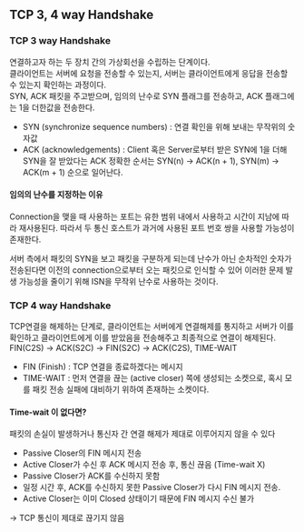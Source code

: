 ## TCP 3, 4 way Handshake

### TCP 3 way Handshake
연결하고자 하는 두 장치 간의 가상회선을 수립하는 단계이다.  
클라이언트는 서버에 요청을 전송할 수 있는지, 서버는 클라이언트에게 응답을 전송할 수 있는지 확인하는 과정이다.  
SYN, ACK 패킷을 주고받으며, 임의의 난수로 SYN 플래그를 전송하고, ACK 플래그에는 1을 더한값을 전송한다. 
+ SYN (synchronize sequence numbers) : 연결 확인을 위해 보내는 무작위의 숫자값
+ ACK (acknowledgements) : Client 혹은 Server로부터 받은 SYN에 1을 더해 SYN을 잘 받았다는 ACK
정확한 순서는 SYN(n) -> ACK(n + 1), SYN(m) -> ACK(m + 1) 순으로 일어난다.

#### 임의의 난수를 지정하는 이유 
Connection을 맺을 때 사용하는 포트는 유한 범위 내에서 사용하고 시간이 지남에 따라 재사용된다.
따라서 두 통신 호스트가 과거에 사용된 포트 번호 쌍을 사용할 가능성이 존재한다.

서버 측에서 패킷의 SYN을 보고 패킷을 구분하게 되는데 난수가 아닌 순차적인 숫자가 전송된다면 이전의 connection으로부터 오는 패킷으로 인식할 수 있어 
이러한 문제 발생 가능성을 줄이기 위해 ISN을 무작위 난수로 사용하는 것이다.

### TCP 4 way Handshake
TCP연결을 해제하는 단계로, 
클라이언트는 서버에게 연결해제를 통지하고 
서버가 이를 확인하고 클라이언트에게 이를 받았음을 전송해주고 최종적으로 연결이 해제된다. 
FIN(C2S) -> ACK(S2C) -> FIN(S2C) -> ACK(C2S), TIME-WAIT
+ FIN (Finish) : TCP 연결을 종료하겠다는 메시지
+ TIME-WAIT : 먼저 연결을 끊는 (active closer) 쪽에 생성되는 소켓으로, 혹시 모를 패킷 전송 실패에 대비하기 위하여 존재하는 소켓이다.

#### Time-wait 이 없다면?
패킷의 손실이 발생하거나 통신자 간 연결 해제가 제대로 이루어지지 않을 수 있다
+ Passive Closer의 FIN 메시지 전송
+ Active Closer가 수신 후 ACK 메시지 전송 후, 통신 끊음 (Time-wait X)
+ Passive Closer가 ACK를 수신하지 못함
+ 일정 시간 후, ACK를 수신하지 못한 Passive Closer가 다시 FIN 메시지 전송.
+ Active Closer는 이미 Closed 상태이기 때문에 FIN 메시지 수신 불가

-> TCP 통신이 제대로 끊기지 않음